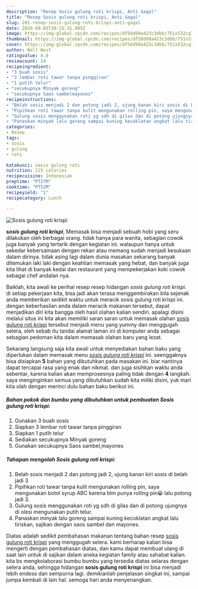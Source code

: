 ```yaml
---
description: "Resep Sosis gulung roti krispi, Anti Gagal"
title: "Resep Sosis gulung roti krispi, Anti Gagal"
slug: 201-resep-sosis-gulung-roti-krispi-anti-gagal
date: 2020-08-05T10:15:31.805Z
image: https://img-global.cpcdn.com/recipes/df58d99a423c3dbb/751x532cq70/sosis-gulung-roti-krispi-foto-resep-utama.jpg
thumbnail: https://img-global.cpcdn.com/recipes/df58d99a423c3dbb/751x532cq70/sosis-gulung-roti-krispi-foto-resep-utama.jpg
cover: https://img-global.cpcdn.com/recipes/df58d99a423c3dbb/751x532cq70/sosis-gulung-roti-krispi-foto-resep-utama.jpg
author: Nell West
ratingvalue: 4.8
reviewcount: 14
recipeingredient:
- "3 buah sosis"
- "3 lembar roti tawar tanpa pinggiran"
- "1 putih telur"
- "secukupnya Minyak goreng"
- "secukupnya Saos sambelmayones"
recipeinstructions:
- "Belah sosis menjadi 2 dan potong jadi 2, ujung kanan kiri sosis di belah jadi 3"
- "Pipihkan roti tawar tanpa kulit mengunakan rolling pin, saya mengunakan botol syrup ABC karena blm punya rolling pin😀 lalu potong jadi 3."
- "Gulung sosis menggunakan roti yg sdh di gilas dan di potong ujungnya di olesi mengunakan putih telur."
- "Panaskan minyak lalu goreng sampai kuning kecoklatan angkat lalu tiriskan, sajikan dengan saos sambel dan mayones."
categories:
- Resep
tags:
- sosis
- gulung
- roti

katakunci: sosis gulung roti 
nutrition: 215 calories
recipecuisine: Indonesian
preptime: "PT27M"
cooktime: "PT52M"
recipeyield: "1"
recipecategory: Lunch

---
```



![Sosis gulung roti krispi](https://img-global.cpcdn.com/recipes/df58d99a423c3dbb/751x532cq70/sosis-gulung-roti-krispi-foto-resep-utama.jpg)

<b><i>sosis gulung roti krispi</i></b>, Memasak bisa menjadi sebuah hobi yang seru dilakukan oleh berbagai orang. tidak hanya para wanita, sebagian cowok juga banyak yang tertarik dengan kegiatan ini. walaupun hanya untuk sekedar kebersamaan dengan rekan atau memang sudah menjadi kesukaan dalam dirinya. tidak asing lagi dalam dunia masakan sekarang banyak ditemukan laki laki dengan keahlian memasak yang hebat, dan banyak juga kita lihat di banyak kedai dan restaurant yang mempekerjakan koki cowok sebagai chef andalan nya.

Baiklah, kita awali ke perihal resep resep hidangan <i>sosis gulung roti krispi</i>. di setiap pekerjaan kita, bisa jadi akan terasa menggembirakan bila sejenak anda memberikan sedikit waktu untuk meracik sosis gulung roti krispi ini. dengan keberhasilan anda dalam meracik makanan tersebut, dapat menjadikan diri kita bangga oleh hasil olahan kalian sendiri. apalagi disini melalui situs ini kita akan memiliki saran saran untuk memasak olahan <u>sosis gulung roti krispi</u> tersebut menjadi menu yang yummy dan menggugah selera, oleh sebab itu tandai alamat laman ini di komputer anda sebagai sebagian pedoman kita dalam memasak olahan baru yang lezat.




Sekarang langsung saja kita awali untuk menyediakan bahan baku yang diperlukan dalam memasak menu <u><i>sosis gulung roti krispi</i></u> ini. seenggaknya bisa disiapkan <b>5</b> bahan yang dibutuhkan pada masakan ini. biar nantinya dapat tercapai rasa yang enak dan nikmat. dan juga sisihkan waktu anda sebentar, karena kalian akan memprosesnya paling tidak dengan <b>4</b> langkah. saya menginginkan semua yang dibutuhkan sudah kita miliki disini, yuk mari kita olah dengan merinci dulu bahan baku berikut ini.

<!--inarticleads1-->

##### Bahan pokok dan bumbu yang dibutuhkan untuk pembuatan Sosis gulung roti krispi:

1. Gunakan 3 buah sosis
1. Siapkan 3 lembar roti tawar tanpa pinggiran
1. Siapkan 1 putih telur
1. Sediakan secukupnya Minyak goreng
1. Gunakan secukupnya Saos sambel,mayones




<!--inarticleads2-->

##### Tahapan mengolah Sosis gulung roti krispi:

1. Belah sosis menjadi 2 dan potong jadi 2, ujung kanan kiri sosis di belah jadi 3
1. Pipihkan roti tawar tanpa kulit mengunakan rolling pin, saya mengunakan botol syrup ABC karena blm punya rolling pin😀 lalu potong jadi 3.
1. Gulung sosis menggunakan roti yg sdh di gilas dan di potong ujungnya di olesi mengunakan putih telur.
1. Panaskan minyak lalu goreng sampai kuning kecoklatan angkat lalu tiriskan, sajikan dengan saos sambel dan mayones.




Diatas adalah sedikit pembahasan makanan tentang bahan resep <u>sosis gulung roti krispi</u> yang menggugah selera. kami berharap kalian bisa mengerti dengan pembahasan diatas, dan kamu dapat membuat ulang di saat lain untuk di sajikan dalam aneka kegiatan family atau sahabat kalian. kita bs mengkolaborasi bumbu bumbu yang tersedia diatas selaras dengan selera anda, sehingga hidangan <b>sosis gulung roti krispi</b> ini bisa menjadi lebih endess dan sempurna lagi. demikianlah penjelasan singkat ini, sampai jumpa kembali di lain hal. semoga hari anda menyenangkan.
